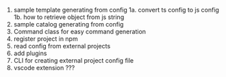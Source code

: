 1. sample template generating from config
   1a. convert ts config to js config
   1b. how to retrieve object from js string
2. sample catalog generating from config
3. Command class for easy command generation
4. register project in npm
5. read config from external projects
6. add plugins
7. CLI for creating external project config file
8. vscode extension ???
